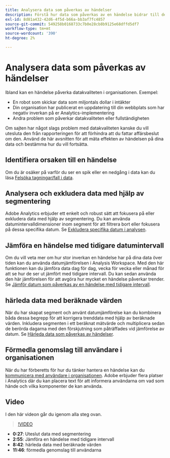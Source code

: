 ```yaml
---
title: Analysera data som påverkas av händelser
description: Förstå hur data som påverkas av en händelse bidrar till den övergripande datakvaliteten.
exl-id: 8d81a432-42d6-4f5d-b66a-bb3af7fc4857
source-git-commit: 549258b0168733c7b0e28cb8b9125e68dffd5df7
workflow-type: tm+mt
source-wordcount: '390'
ht-degree: 2%

---
```


# Analysera data som påverkas av händelser

Ibland kan en händelse påverka datakvaliteten i organisationen. Exempel:

* En robot som skickar data som miljontals dollar i intäkter
* Din organisation har publicerat en uppdatering till din webbplats som har negativ inverkan på er Analytics-implementering
* Andra problem som påverkar datakvaliteten eller fullständigheten

Om sajten har något slags problem med datakvaliteten kanske du vill utesluta den från rapporteringen för att förhindra att du fattar affärsbeslut om den. Använd de här avsnitten för att mäta effekten av händelsen på dina data och bestämma hur du vill fortsätta.

## Identifiera orsaken till en händelse

Om du är osäker på varför du ser en spik eller en nedgång i data kan du läsa [Felsöka tagningar/fall i data](spikes-drops.md).

## Analysera och exkludera data med hjälp av segmentering

Adobe Analytics erbjuder ett enkelt och robust sätt att fokusera på eller exkludera data med hjälp av segmentering. Du kan använda datumintervalldimensioner inom segment för att filtrera bort eller fokusera på dessa specifika datum. Se [Exkludera specifika datum i analysen](segments.md).

## Jämföra en händelse med tidigare datumintervall

Om du vill veta mer om hur stor inverkan en händelse har på dina data över tiden kan du använda datumjämförelsen i Analysis Workspace. Med den här funktionen kan du jämföra data dag för dag, vecka för vecka eller månad för att se hur de ser ut jämfört med tidigare intervall. Du kan sedan använda den här jämförelsen för att avgöra hur mycket en händelse påverkar trender. Se [Jämför datum som påverkas av en händelse med tidigare intervall](compare-dates.md).

## härleda data med beräknade värden

När du har skapat segment och använt datumjämförelse kan du kombinera båda dessa begrepp för att korrigera trenddata med hjälp av beräknade värden. Inkludera segmenten i ett beräknat mätvärde och multiplicera sedan de berörda dagarna med den förskjutning som påträffades vid jämförelse av datum. Se [Härleda data som påverkas av händelser](calcmetrics.md).

## Förmedla genomslag till användare i organisationen

När du har förberetts för hur du tänker hantera en händelse kan du [kommunicera med användare i organisationen](communicate.md). Adobe erbjuder flera platser i Analytics där du kan placera text för att informera användarna om vad som hände och vilka komponenter de kan använda.

## Video

I den här videon går du igenom alla steg ovan.

>[!VIDEO](https://video.tv.adobe.com/v/33316?quality=12)

* **0:27**: Uteslut data med segmentering
* **2:55**: Jämföra en händelse med tidigare intervall
* **8:42**: härleda data med beräknade värden
* **11:46**: förmedla genomslag till användarna
